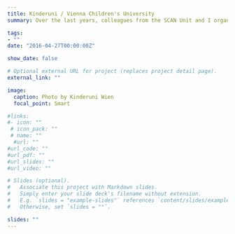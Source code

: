 ```yaml
---
title: Kinderuni / Vienna Children's University
summary: Over the last years, colleagues from the SCAN Unit and I organized and hosted an interactive workshop at the annual Children's University in Vienna. Under the title "What does our brain do? - Everything about the brain and the abilities it enables us to have" we teach pre-school and elementary school children about brain structure and function focusing on empathy, perspective taking and memory. We explore for example how the human brain looks like by making brain hats together and  compare it to the brains of other animals in a match the animal and brain quiz. We also put our brains to the test with memory tasks and try to imagine what it actually feels like to be old in a role-playing game.

tags:
- ""
date: "2016-04-27T00:00:00Z"

show_date: false

# Optional external URL for project (replaces project detail page).
external_link: ""

image:
  caption: Photo by Kinderuni Wien
  focal_point: Smart

#links:
#- icon: ""
 # icon_pack: ""
 # name: ""
  #url: ""
#url_code: ""
#url_pdf: ""
#url_slides: ""
#url_video: ""

# Slides (optional).
#   Associate this project with Markdown slides.
#   Simply enter your slide deck's filename without extension.
#   E.g. `slides = "example-slides"` references `content/slides/example-slides.md`.
#   Otherwise, set `slides = ""`.

slides: ""
---
```


